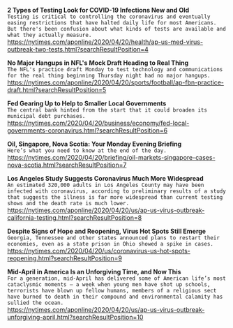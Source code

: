 **2 Types of Testing Look for COVID-19 Infections New and Old**\
`Testing is critical to controlling the coronavirus and eventually easing restrictions that have halted daily life for most Americans. But there's been confusion about what kinds of tests are available and what they actually measure.`\
https://nytimes.com/aponline/2020/04/20/health/ap-us-med-virus-outbreak-two-tests.html?searchResultPosition=4

**No Major Hangups in NFL's Mock Draft Heading to Real Thing**\
`The NFL's practice draft Monday to test technology and communications for the real thing beginning Thursday night had no major hangups.`\
https://nytimes.com/aponline/2020/04/20/sports/football/ap-fbn-practice-draft.html?searchResultPosition=5

**Fed Gearing Up to Help to Smaller Local Governments**\
`The central bank hinted from the start that it could broaden its municipal debt purchases.`\
https://nytimes.com/2020/04/20/business/economy/fed-local-governments-coronavirus.html?searchResultPosition=6

**Oil, Singapore, Nova Scotia: Your Monday Evening Briefing**\
`Here’s what you need to know at the end of the day.`\
https://nytimes.com/2020/04/20/briefing/oil-markets-singapore-cases-nova-scotia.html?searchResultPosition=7

**Los Angeles Study Suggests Coronavirus Much More Widespread**\
`An estimated 320,000 adults in Los Angeles County may have been infected with coronavirus, according to preliminary results of a study that suggests the illness is far more widespread than current testing shows and the death rate is much lower. `\
https://nytimes.com/aponline/2020/04/20/us/ap-us-virus-outbreak-california-testing.html?searchResultPosition=8

**Despite Signs of Hope and Reopening, Virus Hot Spots Still Emerge**\
`Georgia, Tennessee and other states announced plans to restart their economies, even as a state prison in Ohio showed a spike in cases.`\
https://nytimes.com/2020/04/20/us/coronavirus-us-hot-spots-reopening.html?searchResultPosition=9

**Mid-April in America Is an Unforgiving Time, and Now This**\
`For a generation, mid-April has delivered some of American life’s most cataclysmic moments — a week when young men have shot up schools, terrorists have blown up fellow humans, members of a religious sect have burned to death in their compound and environmental calamity has sullied the ocean.`\
https://nytimes.com/aponline/2020/04/20/us/ap-us-virus-outbreak-unforgiving-april.html?searchResultPosition=10

